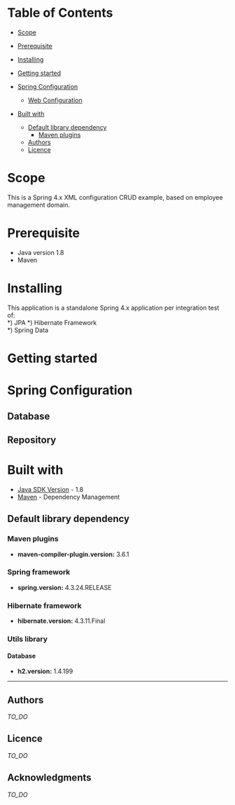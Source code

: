 # Table of Contents

* [Scope](#scope)
* [Prerequisite](#prerequisite)
* [Installing](#installing)
* [Getting started](#getting-started)
* [Spring Configuration](#spring-configuration)
  * [Web Configuration](#web-configuration)

* [Built with](#built-with)
    * [Default library dependency](#default-library-dependency)
      * [Maven plugins](#maven-plugins)
  * [Authors](#authors)  
  * [Licence](#licence)
  
# Scope

This is a Spring 4.x XML configuration CRUD example, based on employee management domain.  

# Prerequisite
* Java version 1.8
* Maven 

# Installing

This application is a standalone Spring 4.x application per integration test of:  
*) JPA
*) Hibernate Framework  
*) Spring Data

# Getting started


# Spring Configuration

## Database

## Repository


# Built with
* [Java SDK Version](http://www.oracle.com/technetwork/java/javase/downloads/index.html) - 1.8
* [Maven](https://maven.apache.org/) - Dependency Management

## Default library dependency

### Maven plugins
* **maven-compiler-plugin.version:** 3.6.1

### Spring framework
* **spring.version:** 4.3.24.RELEASE

### Hibernate framework
* **hibernate.version:** 4.3.11.Final

### Utils library

#### Database
* **h2.version:** 1.4.199
* **

## Authors
*TO_DO*

## Licence
*TO_DO*

## Acknowledgments
*TO_DO*
  